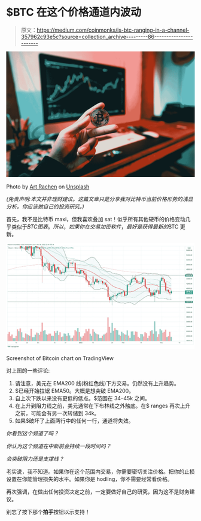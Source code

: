 # $BTC 在这个价格通道内波动

> 原文：<https://medium.com/coinmonks/is-btc-ranging-in-a-channel-357962c93e5c?source=collection_archive---------86----------------------->

![](img/5a38cece58fbb554310c6ba11578c45d.png)

Photo by [Art Rachen](https://unsplash.com/@artrachen?utm_source=unsplash&utm_medium=referral&utm_content=creditCopyText) on [Unsplash](https://unsplash.com/s/photos/bitcoin?utm_source=unsplash&utm_medium=referral&utm_content=creditCopyText)

*(免责声明:本文并非理财建议。这篇文章只是分享我对比特币当前价格形势的浅显分析。你应该做自己的投资研究。)*

首先，我不是比特币 maxi，但我喜欢叠加 sat！似乎所有其他硬币的价格变动几乎类似于$BTC 图表。所以，如果你在交易加密软件，最好是获得最新的$BTC 更新。

![](img/0a97cf0c6b84c1b0df4a294806a458e3.png)

Screenshot of Bitcoin chart on TradingView

对上图的一些评论:

1.  请注意，美元在 EMA200 线(粉红色线)下方交易。仍然没有上升趋势。
2.  $已经开始拉锯 EMA50。大概是想突破 EMA200。
3.  自上次下跌以来没有更低的低点。$范围在 34–45k 之间。
4.  在上升到阻力线之前，美元通常在下布林线之外触底。在$ ranges 再次上升之前，可能会有另一次转储到 34k。
5.  如果$破坏了上面两行中的任何一行，通道将失效。

*你看到这个频道了吗？*

*你认为这个频道在中断前会持续一段时间吗？*

*会突破阻力还是支撑线？*

老实说，我不知道。如果你在这个范围内交易，你需要密切关注价格。把你的止损设置在你能管理损失的水平。如果你是 hodling，你不需要经常看价格。

再次强调，在做出任何投资决定之前，一定要做好自己的研究，因为这不是财务建议。

别忘了按下那个**拍手**按钮以示支持！